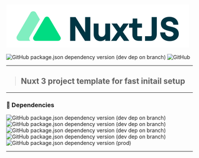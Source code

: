 ![Nuxt js image](https://raw.githubusercontent.com/nuxt/framework/ff924468ea22258685a37c19f64fcc694d01c959/.github/logo.svg)

![GitHub package.json dependency version (dev dep on branch)](https://img.shields.io/github/package-json/dependency-version/mihail727/nuxt-template/dev/nuxt?color=green&style=flat-square)
![GitHub](https://img.shields.io/github/license/mihail727/nuxt-template?color=red&style=flat-square)

---

> ## Nuxt 3 project template for fast initail setup

---

### 🧾 Dependencies

![GitHub package.json dependency version (dev dep on branch)](https://img.shields.io/github/package-json/dependency-version/mihail727/nuxt-template/dev/@nuxtjs/tailwindcss?style=flat-square) ![GitHub package.json dependency version (dev dep on branch)](https://img.shields.io/github/package-json/dependency-version/mihail727/nuxt-template/dev/@tailwindcss/forms?style=flat-square) </br>
![GitHub package.json dependency version (dev dep on branch)](https://img.shields.io/github/package-json/dependency-version/mihail727/nuxt-template/dev/@vueuse/nuxt?color=green&style=flat-square) ![GitHub package.json dependency version (dev dep on branch)](https://img.shields.io/github/package-json/dependency-version/mihail727/nuxt-template/dev/@vueuse/core?color=green&style=flat-square) </br>
![GitHub package.json dependency version (prod)](https://img.shields.io/github/package-json/dependency-version/mihail727/nuxt-template/@heroicons/vue?color=purple&style=flat-square)

---
